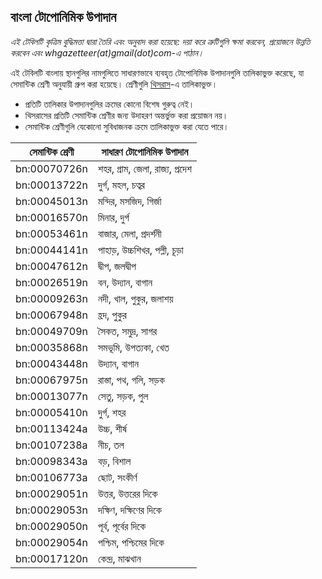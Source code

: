 ## বাংলা টোপোনিমিক উপাদান

*এই টেবিলটি কৃত্রিম বুদ্ধিমত্তা দ্বারা তৈরি এবং অনুবাদ করা হয়েছে: দয়া করে ত্রুটিগুলি ক্ষমা করবেন, প্রয়োজনে উন্নতি করবেন এবং whgazetteer(at)gmail(dot)com-এ পাঠান।*

এই টেবিলটি বাংলায় স্থানগুলির নামগুলিতে সাধারণভাবে ব্যবহৃত টোপোনিমিক উপাদানগুলি তালিকাভুক্ত করেছে, যা সেমান্টিক শ্রেণী অনুযায়ী গ্রুপ করা হয়েছে। শ্রেণীগুলি [থিসরাস](https://github.com/WorldHistoricalGazetteer/epitran/blob/toponymic-linguistics/epitran/data/topos/thesaurus.md)-এ তালিকাভুক্ত।

* প্রতিটি তালিকার উপাদানগুলির ক্রমের কোনো বিশেষ গুরুত্ব নেই।
* থিসরাসের প্রতিটি সেমান্টিক শ্রেণীর জন্য উদাহরণ অন্তর্ভুক্ত করা প্রয়োজন নয়।
* সেমান্টিক শ্রেণীগুলি যেকোনো সুবিধাজনক ক্রমে তালিকাভুক্ত করা যেতে পারে।

| সেমান্টিক শ্রেণী | সাধারণ টোপোনিমিক উপাদান |
|---|---|
| bn:00070726n | শহর, গ্রাম, জেলা, রাজ্য, প্রদেশ |
| bn:00013722n | দুর্গ, মহল, চত্বর |
| bn:00045013n | মন্দির, মসজিদ, গির্জা |
| bn:00016570n | মিনার, দুর্গ |
| bn:00053461n | বাজার, মেলা, প্রদর্শনী |
| bn:00044141n | পাহাড়, উচ্চশিখর, পল্লী, চূড়া |
| bn:00047612n | দ্বীপ, জলদ্বীপ |
| bn:00026519n | বন, উদ্যান, বাগান |
| bn:00009263n | নদী, খাল, পুকুর, জলাশয় |
| bn:00067948n | হ্রদ, পুকুর |
| bn:00049709n | সৈকত, সমুদ্র, সাগর |
| bn:00035868n | সমভূমি, উপত্যকা, খেত |
| bn:00043448n | উদ্যান, বাগান |
| bn:00067975n | রাস্তা, পথ, গলি, সড়ক |
| bn:00013077n | সেতু, সড়ক, পুল |
| bn:00005410n | দুর্গ, শহর |
| bn:00113424a | উচ্চ, শীর্ষ |
| bn:00107238a | নীচ, তল |
| bn:00098343a | বড়, বিশাল |
| bn:00106773a | ছোট, সংকীর্ণ |
| bn:00029051n | উত্তর, উত্তরের দিকে |
| bn:00029053n | দক্ষিণ, দক্ষিণের দিকে |
| bn:00029050n | পূর্ব, পূর্বের দিকে |
| bn:00029054n | পশ্চিম, পশ্চিমের দিকে |
| bn:00017120n | কেন্দ্র, মাঝখান |
